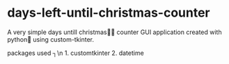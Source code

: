 # days-left-until-christmas-counter

A very simple days untill christmas🎄🎅 counter GUI application created with python🐍 using custom-tkinter.

packages used ┐\n
          1. customtkinter
          2. datetime
